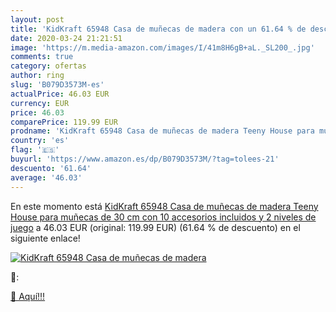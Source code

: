 ```yaml
---
layout: post
title: 'KidKraft 65948 Casa de muñecas de madera con un 61.64 % de descuento'
date: 2020-03-24 21:21:51
image: 'https://m.media-amazon.com/images/I/41m8H6gB+aL._SL200_.jpg'
comments: true
category: ofertas
author: ring
slug: 'B079D3573M-es'
actualPrice: 46.03 EUR
currency: EUR
price: 46.03
comparePrice: 119.99 EUR
prodname: 'KidKraft 65948 Casa de muñecas de madera Teeny House para muñecas de 30 cm con 10 accesorios incluidos y 2 niveles de juego'
country: 'es'
flag: '🇪🇸'
buyurl: 'https://www.amazon.es/dp/B079D3573M/?tag=tolees-21'
descuento: '61.64'
average: '46.03'
---
```


En este momento está [KidKraft 65948 Casa de muñecas de madera Teeny House para muñecas de 30 cm con 10 accesorios incluidos y 2 niveles de juego](https://www.amazon.es/dp/B079D3573M/?tag=tolees-21) a 46.03 EUR (original: 119.99 EUR) (61.64 %  de descuento) en el siguiente enlace!

[![KidKraft 65948 Casa de muñecas de madera](https://m.media-amazon.com/images/I/41m8H6gB+aL._SL200_.jpg)](https://www.amazon.es/dp/B079D3573M/?tag=tolees-21)

🔎:


[🛒 Aquí!!!](https://www.amazon.es/dp/B079D3573M/?tag=tolees-21)
